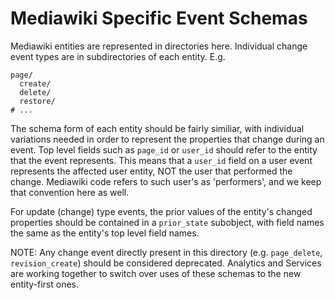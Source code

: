 # Mediawiki Specific Event Schemas

Mediawiki entities are represented in directories here.  Individual
change event types are in subdirectories of each entity.  E.g.

```
page/
  create/
  delete/
  restore/
# ...
```

The schema form of each entity should be fairly similiar, with individual
variations needed in order to represent the properties that change during an
event.  Top level fields such as `page_id` or `user_id` should refer to
the entity that the event represents.  This means that a `user_id`
field on a user event represents the affected user entity, NOT the user
that performed the change.  Mediawiki code refers to such user's as
'performers', and we keep that convention here as well.

For update (change) type events, the prior values of the entity's
changed properties should be contained in a `prior_state` subobject, with
field names the same as the entity's top level field names.


NOTE: Any change event directly present in this directory (e.g. `page_delete`,
`revision_create`) should be considered deprecated.  Analytics and Services are
working together to switch over uses of these schemas to the new entity-first
ones.
